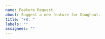 ```yaml
---
name: Feature Request
about: Suggest a new feature for Doughnut.
title: "FR: "
labels: ""
assignees: ""
---
```


<!-- Thank you for using Doughnut!
  Please briefly describe what you would like Doughnut to be able to do.
  -->
